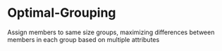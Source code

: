 # Optimal-Grouping
Assign members to same size groups, maximizing differences between members in each group based on multiple attributes
